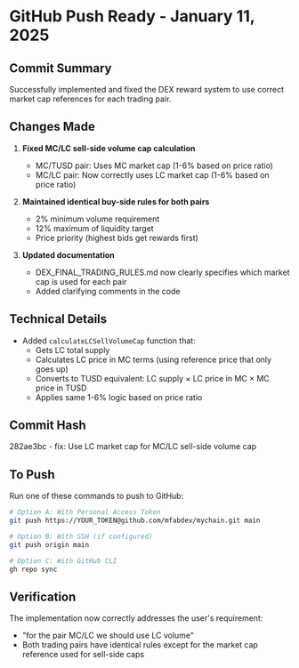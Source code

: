 # GitHub Push Ready - January 11, 2025

## Commit Summary
Successfully implemented and fixed the DEX reward system to use correct market cap references for each trading pair.

## Changes Made
1. **Fixed MC/LC sell-side volume cap calculation**
   - MC/TUSD pair: Uses MC market cap (1-6% based on price ratio)
   - MC/LC pair: Now correctly uses LC market cap (1-6% based on price ratio)

2. **Maintained identical buy-side rules for both pairs**
   - 2% minimum volume requirement
   - 12% maximum of liquidity target
   - Price priority (highest bids get rewards first)

3. **Updated documentation**
   - DEX_FINAL_TRADING_RULES.md now clearly specifies which market cap is used for each pair
   - Added clarifying comments in the code

## Technical Details
- Added `calculateLCSellVolumeCap` function that:
  - Gets LC total supply
  - Calculates LC price in MC terms (using reference price that only goes up)
  - Converts to TUSD equivalent: LC supply × LC price in MC × MC price in TUSD
  - Applies same 1-6% logic based on price ratio

## Commit Hash
282ae3bc - fix: Use LC market cap for MC/LC sell-side volume cap

## To Push
Run one of these commands to push to GitHub:
```bash
# Option A: With Personal Access Token
git push https://YOUR_TOKEN@github.com/mfabdev/mychain.git main

# Option B: With SSH (if configured)
git push origin main

# Option C: With GitHub CLI
gh repo sync
```

## Verification
The implementation now correctly addresses the user's requirement:
- "for the pair MC/LC we should use LC volume"
- Both trading pairs have identical rules except for the market cap reference used for sell-side caps
